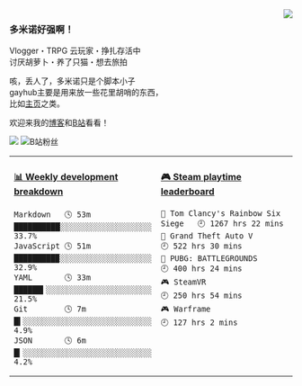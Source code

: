 <a href="#">
<img align="right" src="https://github-readme-stats.vercel.app/api?username=DomeenoH&hide=stars,issues,contribs&show_icons=true&hide_border=true&icon_color=586069&title_color=a0a9af">
<!--<img align="right" src="https://stats.justsong.cn/api/bilibili/?id=3596837">-->
</a>
 
### 多米诺好强啊！

Vlogger・TRPG 云玩家・挣扎存活中  
讨厌胡萝卜・养了只猫・想去旅拍  

咳，丢人了，多米诺只是个脚本小子  
gayhub主要是用来放一些花里胡哨的东西，  
比如[主页](https://dominoh.com)之类。

欢迎来我的[博客](https://blog.dominoh.com)和[B站](https://b.dominoh.com)看看！  

![](https://komarev.com/ghpvc/?username=DomeenoH&color=blue)  <img src="https://bilistats.lonelyion.com/followers?uid=3596837&style=flat" alt="B站粉丝"/>  

<table>
<tr>
<td valign="top" width="50%">

<!-- waka-box start -->
#### <a href="https://gist.github.com/698c355a33c0215c53843338cfe8b523" target="_blank">📊 Weekly development breakdown</a>
```text
Markdown   🕓 53m ██████████░░░░░░░░░░░░░░░░░░░░ 33.7%
JavaScript 🕓 51m █████████▉░░░░░░░░░░░░░░░░░░░░ 32.9%
YAML       🕓 33m ██████▍░░░░░░░░░░░░░░░░░░░░░░░ 21.5%
Git        🕓 7m  █▍░░░░░░░░░░░░░░░░░░░░░░░░░░░░  4.9%
JSON       🕓 6m  █▎░░░░░░░░░░░░░░░░░░░░░░░░░░░░  4.2%
```
<!-- Powered by https://github.com/YouEclipse/waka-box-go . -->
<!-- waka-box end -->

</td>
<td valign="top" width="50%">

 <!-- steam-box start -->
#### <a href="https://gist.github.com/c03c8ab8f8246e4fcabb6cf8807a4512" target="_blank">🎮 Steam playtime leaderboard</a>
```text
🔫 Tom Clancy's Rainbow Six Siege   🕘 1267 hrs 22 mins
🚓 Grand Theft Auto V               🕘 522 hrs 30 mins
🍳 PUBG: BATTLEGROUNDS              🕘 400 hrs 24 mins
🎮 SteamVR                          🕘 250 hrs 54 mins
🎮 Warframe                         🕘 127 hrs 2 mins
```
<!-- Powered by https://github.com/YouEclipse/steam-box . -->
<!-- steam-box end -->
</td>
</tr>
</table>
